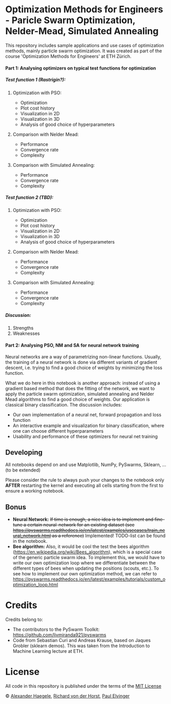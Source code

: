# **Optimization Methods for Engineers** - Paricle Swarm Optimization, Nelder-Mead, Simulated Annealing
This repository includes sample applications and use cases of optimization methods, mainly particle swarm optimization. It was created as part of the course 'Optimization Methods for Engineers' at ETH Zürich.

#### Part 1: Analysing optimizers on typical test functions for optimization
##### **Test function 1 (Rastrigin?):**
1. Optimization with PSO:
    * Optimization
    * Plot cost history
    * Visualization in 2D
    * Visualization in 3D 
    * Analysis of good choice of hyperparameters 
    
    
2. Comparison with Nelder Mead:
    * Performance
    * Convergence rate
    * Complexity
    
    
3. Comparison with Simulated Annealing: 
    * Performance
    * Convergence rate
    * Complexity


##### **Test function 2 (TBD):**
1. Optimization with PSO:
    * Optimization
    * Plot cost history
    * Visualization in 2D
    * Visualization in 3D 
    * Analysis of good choice of hyperparameters 
    
    
2. Comparison with Nelder Mead:
    * Performance
    * Convergence rate 
    * Complexity
    
    
3. Comparison with Simulated Annealing: 
    * Performance
    * Convergence rate
    * Complexity

##### **Discussion:**
1. Strengths
2. Weaknesses

#### Part 2: Analysing PSO, NM and SA for neural network training
Neural networks are a way of parametrizing non-linear functions. Usually, the training of a neural network is done via different variants of gradient descent, i.e. trying to find a good choice of weights by minimizing the loss function.

What we do here in this notebook is another approach: instead of using a gradient based method that does the fitting of the network, we want to apply the particle swarm optimization, simulated annealing and Nelder Mead algorithms to find a good choice of weights. Our application is classical binary classification. The discussion includes:
* Our own implementation of a neural net, forward propagation and loss function
* An interactive example and visualization for binary classification, where one can choose different hyperparameters
* Usability and performance of these optimizers for neural net training


## Developing

All notebooks depend on and use Matplotlib, NumPy, PySwarms, Sklearn, ... (to be extended)

Please consider the rule to always push your changes to the notebook only **AFTER** restarting the kernel and executing all cells starting from the first to ensure a working notebook.

## Bonus
* **Neural Network:** ~~If time is enough, a nice idea is to implement and fine-tune a certain neural-network for an existing dataset (see https://pyswarms.readthedocs.io/en/latest/examples/usecases/train_neural_network.html as a reference)~~ Implemented! TODO-list can be found in the notebook.
* **Bee algorithm:** Also, it would be cool the test the bees algorithm (https://en.wikipedia.org/wiki/Bees_algorithm), which is a special case of the generic particle swarm idea. To implement this, we would have to write our own optimization loop where we differentiate between the different types of bees when updating the positions (scouts, etc.). To see how to implement our own optimization method, we can refer to https://pyswarms.readthedocs.io/en/latest/examples/tutorials/custom_optimization_loop.html

# Credits
Credits belong to:
* The contributors to the PySwarm Toolkit: https://github.com/ljvmiranda921/pyswarms
* Code from Sebastian Curi and Andreas Krause, based on Jaques Grobler (sklearn demos). This was taken from the Introduction to Machine Learning lecture at ETH.

# License
All code in this repository is published under the terms of the [MIT License](LICENSE)

© [Alexander Haegele](https://github.com/haeggee), [Richard von der Horst](https://github.com/RichardVDH), [Paul Elvinger](https://github.com/elvingerpaul)
